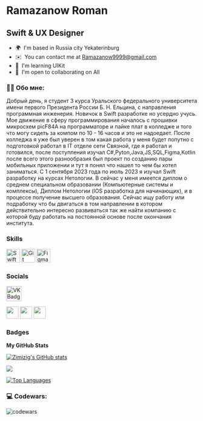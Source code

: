 Ramazanow Roman 
================================

Swift & UX Designer
-------------------


* 🌍  I'm based in Russia city Yekaterinburg
* ✉️  You can contact me at [Ramazanow9999@gmail.com](mailto:Ramazanow9999@gmail.com)
* 🧠  I'm learning UIKit
* 🤝  I'm open to collaborating on All

### :man_technologist: Обо мне:

Добрый день, я cтудент 3 курса Уральского федерального университета имени первого Президента России Б. Н. Ельцина, с направления программная инженерия. Новичок в Swift разработке но усердно учусь.
Мое движение в сферу программирования началось с прошивки микросхем picF84A на программаторе и пайке плат в колледже и того что могу сидеть за компом по 10 - 16 часов и это не надоедает. После колледжа я уже был уверен в том какая работа у меня будет попутно с подготовкой работал в IT отделе сети Связной, где я работал и готовился, после поступления изучал C#,Pyton,Java,JS,SQL,Figma,Kotlin после всего этого разнообразия был проект по созданию пары мобильных приложении и тут я понял что нашел то чем бы хотел заниматься. С 1 сентября 2023 года по июль 2023 я изучал Swift разработку на курсах Нетологии. В сейчас у меня имеется диплом о среднем специальном образовании (Компьютерные системы и комплексы), Диплом Нетологии (IOS разработка для начинающих), и в процессе получение высшего образования. Сейчас ищу работу или подработку что бы двигаться в том направлении в котором действительно интересно развиваться так же найти компанию с которой буду работать на постоянной основе после окончания института.

### Skills


<p align="left">
<a href="https://developer.apple.com/swift/" target="_blank" rel="noreferrer"><img src="https://raw.githubusercontent.com/danielcranney/readme-generator/main/public/icons/skills/swift-colored.svg" width="36" height="36" alt="Swift" /></a>
<a href="https://git-scm.com/" target="_blank" rel="noreferrer"><img src="https://raw.githubusercontent.com/danielcranney/readme-generator/main/public/icons/skills/git-colored.svg" width="36" height="36" alt="Git" /></a>
<a href="https://www.figma.com/" target="_blank" rel="noreferrer"><img src="https://raw.githubusercontent.com/danielcranney/readme-generator/main/public/icons/skills/figma-colored.svg" width="36" height="36" alt="Figma" /></a>
</p>


### Socials
<p align="left"> <a href="https://vk.com/f1ll_zzz" target="_blank"> <img src="https://cdn-icons-png.flaticon.com/512/145/145813.png" width="40" height="40" alt="VK Badge"/>
<p align="left"> <a href="https://discord.com/users/Рамазанов Роман#3095" target="_blank" rel="noreferrer"><img src="https://raw.githubusercontent.com/danielcranney/readme-generator/main/public/icons/socials/discord.svg" width="32" height="32" /></a> <a href="https://www.github.com/Zimizig" target="_blank" rel="noreferrer"><img src="https://raw.githubusercontent.com/danielcranney/readme-generator/main/public/icons/socials/github-dark.svg" width="32" height="32" /></a> <a href="https://www.stackoverflow.com/users/zimizig" target="_blank" rel="noreferrer"><img src="https://raw.githubusercontent.com/danielcranney/readme-generator/main/public/icons/socials/stackoverflow.svg" width="32" height="32" /></a></p>

### Badges

<b>My GitHub Stats</b>

<a href="http://www.github.com/Zimizig"><img src="https://github-readme-stats.vercel.app/api?username=Zimizig&show_icons=true&hide=&count_private=true&title_color=0891b2&text_color=ffffff&icon_color=0891b2&bg_color=1c1917&hide_border=true&show_icons=true" alt="Zimizig's GitHub stats" /></a>

<a href="http://www.github.com/Zimizig"><img src="https://github-readme-streak-stats.herokuapp.com/?user=Zimizig&stroke=ffffff&background=1c1917&ring=0891b2&fire=0891b2&currStreakNum=ffffff&currStreakLabel=0891b2&sideNums=ffffff&sideLabels=ffffff&dates=ffffff&hide_border=true" /></a>

<a href="https://github.com/Zimizig" align="left"><img src="https://github-readme-stats.vercel.app/api/top-langs/?username=Zimizig&langs_count=10&title_color=0891b2&text_color=ffffff&icon_color=0891b2&bg_color=1c1917&hide_border=true&locale=en&custom_title=Top%20%Languages" alt="Top Languages" /></a>

### 💻 Codewars:

![codewars](https://www.codewars.com/users/Zimizig/badges/large)
